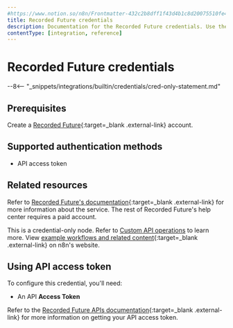 ```yaml
---
#https://www.notion.so/n8n/Frontmatter-432c2b8dff1f43d4b1c8d20075510fe4
title: Recorded Future credentials
description: Documentation for the Recorded Future credentials. Use these credentials to authenticate Recorded Future in n8n, a workflow automation platform.
contentType: [integration, reference]
---
```


# Recorded Future credentials

--8<-- "_snippets/integrations/builtin/credentials/cred-only-statement.md"

## Prerequisites

Create a [Recorded Future](https://www.recordedfuture.com){:target=_blank .external-link} account.

## Supported authentication methods

- API access token

## Related resources

Refer to [Recorded Future's documentation](https://api.recordedfuture.com/index.html){:target=_blank .external-link} for more information about the service. The rest of Recorded Future's help center requires a paid account.

This is a credential-only node. Refer to [Custom API operations](/integrations/custom-operations.md) to learn more. View [example workflows and related content](https://n8n.io/integrations/recorded-future/){:target=_blank .external-link} on n8n's website.

## Using API access token

To configure this credential, you'll need:

- An API **Access Token**

Refer to the [Recorded Future APIs documentation](https://support.recordedfuture.com/hc/en-us/categories/16372120363539-Recorded-Future-APIs){:target=_blank .external-link} for more information on getting your API access token.
